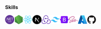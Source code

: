 ### Skills
<img src="https://github.com/devicons/devicon/blob/master/icons/dotnetcore/dotnetcore-original.svg" alt="dotnet logo" width="30" height="30" /><img src="https://github.com/devicons/devicon/blob/master/icons/nodejs/nodejs-original.svg" alt="nodejs logo" width="30" height="30" /><img src="https://github.com/devicons/devicon/blob/master/icons/react/react-original.svg" alt="reactjs logo" width="30" height="30" /><img src="https://github.com/devicons/devicon/blob/master/icons/nextjs/nextjs-original.svg" alt="nextjs logo" width="30" height="30" /><img src="https://github.com/devicons/devicon/blob/master/icons/redux/redux-original.svg" alt="redux logo" width="30" height="30" /><img src="https://github.com/devicons/devicon/blob/master/icons/tailwindcss/tailwindcss-original.svg" alt="tailwind logo" width="30" height="30" /><img src="https://github.com/devicons/devicon/blob/master/icons/bootstrap/bootstrap-original.svg" alt="bootstrap logo" width="30" height="30" /><img src="https://github.com/devicons/devicon/blob/master/icons/sass/sass-original.svg" alt="sass logo" width="30" height="30" /><img src="https://github.com/devicons/devicon/blob/master/icons/azure/azure-original.svg" alt="sass logo" width="30" height="30" /><img src="https://github.com/devicons/devicon/blob/master/icons/github/github-original.svg" alt="sass logo" width="30" height="30" />


<!--
![Alireza Jabari Github Stats](https://github-readme-stats.vercel.app/api?username=alireza-jabari&show_icons=true&theme=radical)

[![Top Langs](https://github-readme-stats.vercel.app/api/top-langs/?username=alireza-jabari&theme=radical)](https://github.com/anuraghazra/github-readme-stats)
-->
